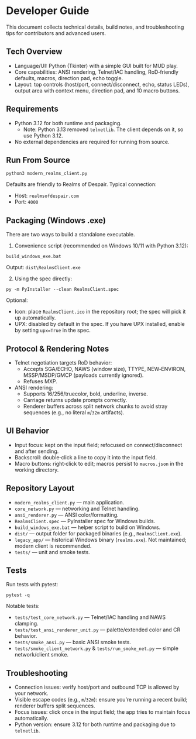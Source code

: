 # Developer Guide

This document collects technical details, build notes, and troubleshooting tips for contributors and advanced users.

## Tech Overview
- Language/UI: Python (Tkinter) with a simple GUI built for MUD play.
- Core capabilities: ANSI rendering, Telnet/IAC handling, RoD‑friendly defaults, macros, direction pad, echo toggle.
- Layout: top controls (host/port, connect/disconnect, echo, status LEDs), output area with context menu, direction pad, and 10 macro buttons.

## Requirements
- Python 3.12 for both runtime and packaging.
  - Note: Python 3.13 removed `telnetlib`. The client depends on it, so use Python 3.12.
- No external dependencies are required for running from source.

## Run From Source
```
python3 modern_realms_client.py
```
Defaults are friendly to Realms of Despair. Typical connection:
- Host: `realmsofdespair.com`
- Port: `4000`

## Packaging (Windows .exe)
There are two ways to build a standalone executable.

1) Convenience script (recommended on Windows 10/11 with Python 3.12):
```
build_windows_exe.bat
```
Output: `dist\RealmsClient.exe`

2) Using the spec directly:
```
py -m PyInstaller --clean RealmsClient.spec
```

Optional:
- Icon: place `RealmsClient.ico` in the repository root; the spec will pick it up automatically.
- UPX: disabled by default in the spec. If you have UPX installed, enable by setting `upx=True` in the spec.

## Protocol & Rendering Notes
- Telnet negotiation targets RoD behavior:
  - Accepts SGA/ECHO, NAWS (window size), TTYPE, NEW‑ENVIRON, MSSP/MSDP/GMCP (payloads currently ignored).
  - Refuses MXP.
- ANSI rendering:
  - Supports 16/256/truecolor, bold, underline, inverse.
  - Carriage returns update prompts correctly.
  - Renderer buffers across split network chunks to avoid stray sequences (e.g., no literal `m`/`32m` artifacts).

## UI Behavior
- Input focus: kept on the input field; refocused on connect/disconnect and after sending.
- Backscroll: double‑click a line to copy it into the input field.
- Macro buttons: right‑click to edit; macros persist to `macros.json` in the working directory.

## Repository Layout
- `modern_realms_client.py` — main application.
- `core_network.py` — networking and Telnet handling.
- `ansi_renderer.py` — ANSI color/formatting.
- `RealmsClient.spec` — PyInstaller spec for Windows builds.
- `build_windows_exe.bat` — helper script to build on Windows.
- `dist/` — output folder for packaged binaries (e.g., `RealmsClient.exe`).
- `legacy_app/` — historical Windows binary (`realms.exe`). Not maintained; modern client is recommended.
- `tests/` — unit and smoke tests.

## Tests
Run tests with pytest:
```
pytest -q
```
Notable tests:
- `tests/test_core_network.py` — Telnet/IAC handling and NAWS clamping.
- `tests/test_ansi_renderer_unit.py` — palette/extended color and CR behavior.
- `tests/smoke_ansi.py` — basic ANSI smoke tests.
- `tests/smoke_client_network.py` & `tests/run_smoke_net.py` — simple network/client smoke.

## Troubleshooting
- Connection issues: verify host/port and outbound TCP is allowed by your network.
- Visible escape codes (e.g., `m`/`32m`): ensure you’re running a recent build; renderer buffers split sequences.
- Focus issues: click once in the input field; the app tries to maintain focus automatically.
- Python version: ensure 3.12 for both runtime and packaging due to `telnetlib`.

